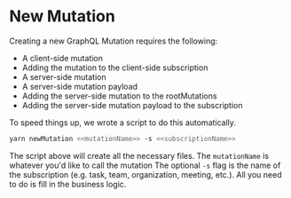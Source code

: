 # New Mutation

Creating a new GraphQL Mutation requires the following:

- A client-side mutation
- Adding the mutation to the client-side subscription
- A server-side mutation
- A server-side mutation payload
- Adding the server-side mutation to the rootMutations
- Adding the server-side mutation payload to the subscription

To speed things up, we wrote a script to do this automatically.

```sh
yarn newMutation <<mutationName>> -s <<subscriptionName>>
```

The script above will create all the necessary files.
The `mutationName` is whatever you'd like to call the mutation
The optional `-s` flag is the name of the subscription (e.g. task, team, organization, meeting, etc.).
All you need to do is fill in the business logic.
